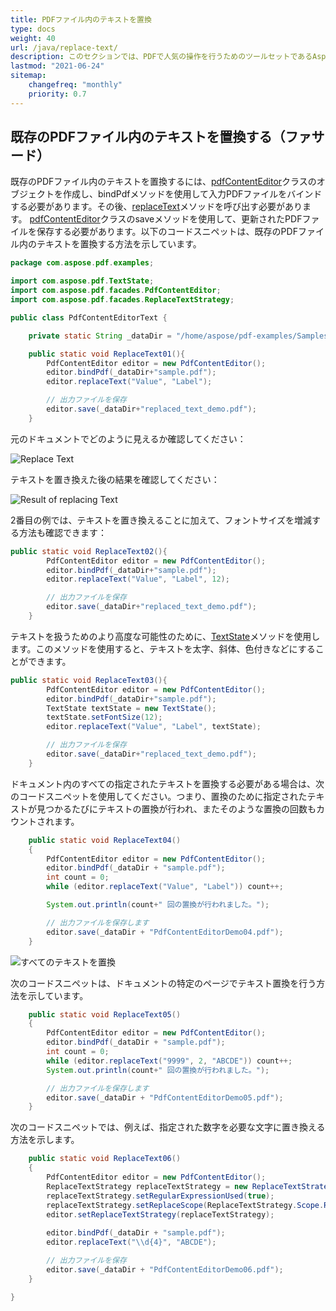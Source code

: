 ```yaml
---
title: PDFファイル内のテキストを置換
type: docs
weight: 40
url: /java/replace-text/
description: このセクションでは、PDFで人気の操作を行うためのツールセットであるAspose.PDF Facadesを使用してテキストを置換する方法を説明します。
lastmod: "2021-06-24"
sitemap:
    changefreq: "monthly"
    priority: 0.7
---
```


## 既存のPDFファイル内のテキストを置換する（ファサード）

既存のPDFファイル内のテキストを置換するには、[pdfContentEditor](https://reference.aspose.com/pdf/java/com.aspose.pdf.facades/PdfContentEditor)クラスのオブジェクトを作成し、bindPdfメソッドを使用して入力PDFファイルをバインドする必要があります。その後、[replaceText](https://reference.aspose.com/pdf/java/com.aspose.pdf.facades/PdfContentEditor#replaceText-java.lang.String-int-java.lang.String-)メソッドを呼び出す必要があります。
[pdfContentEditor](https://reference.aspose.com/pdf/java/com.aspose.pdf.facades/PdfContentEditor)クラスのsaveメソッドを使用して、更新されたPDFファイルを保存する必要があります。以下のコードスニペットは、既存のPDFファイル内のテキストを置換する方法を示しています。

```java
package com.aspose.pdf.examples;

import com.aspose.pdf.TextState;
import com.aspose.pdf.facades.PdfContentEditor;
import com.aspose.pdf.facades.ReplaceTextStrategy;

public class PdfContentEditorText {

    private static String _dataDir = "/home/aspose/pdf-examples/Samples/";

    public static void ReplaceText01(){
        PdfContentEditor editor = new PdfContentEditor();
        editor.bindPdf(_dataDir+"sample.pdf");        
        editor.replaceText("Value", "Label");

        // 出力ファイルを保存
        editor.save(_dataDir+"replaced_text_demo.pdf");
    }    
```


元のドキュメントでどのように見えるか確認してください：

![Replace Text](replace_text1.png)

テキストを置き換えた後の結果を確認してください：

![Result of replacing Text](replace_text2.png)

2番目の例では、テキストを置き換えることに加えて、フォントサイズを増減する方法も確認できます：

```java
public static void ReplaceText02(){
        PdfContentEditor editor = new PdfContentEditor();
        editor.bindPdf(_dataDir+"sample.pdf");        
        editor.replaceText("Value", "Label", 12);

        // 出力ファイルを保存
        editor.save(_dataDir+"replaced_text_demo.pdf");
    }    
```

テキストを扱うためのより高度な可能性のために、[TextState](https://reference.aspose.com/pdf/java/com.aspose.pdf/TextState)メソッドを使用します。このメソッドを使用すると、テキストを太字、斜体、色付きなどにすることができます。

```java
public static void ReplaceText03(){
        PdfContentEditor editor = new PdfContentEditor();
        editor.bindPdf(_dataDir+"sample.pdf");        
        TextState textState = new TextState();
        textState.setFontSize(12);
        editor.replaceText("Value", "Label", textState);

        // 出力ファイルを保存
        editor.save(_dataDir+"replaced_text_demo.pdf");
    }    

```


ドキュメント内のすべての指定されたテキストを置換する必要がある場合は、次のコードスニペットを使用してください。つまり、置換のために指定されたテキストが見つかるたびにテキストの置換が行われ、またそのような置換の回数もカウントされます。

```java
    public static void ReplaceText04()
    {
        PdfContentEditor editor = new PdfContentEditor();
        editor.bindPdf(_dataDir + "sample.pdf");
        int count = 0;
        while (editor.replaceText("Value", "Label")) count++;

        System.out.println(count+" 回の置換が行われました。");

        // 出力ファイルを保存します
        editor.save(_dataDir + "PdfContentEditorDemo04.pdf");
    }
```

![すべてのテキストを置換](replace_text3.png)

次のコードスニペットは、ドキュメントの特定のページでテキスト置換を行う方法を示しています。

```java
    public static void ReplaceText05()
    {
        PdfContentEditor editor = new PdfContentEditor();
        editor.bindPdf(_dataDir + "sample.pdf");
        int count = 0;
        while (editor.replaceText("9999", 2, "ABCDE")) count++;
        System.out.println(count+" 回の置換が行われました。");

        // 出力ファイルを保存します
        editor.save(_dataDir + "PdfContentEditorDemo05.pdf");
    }
```


次のコードスニペットでは、例えば、指定された数字を必要な文字に置き換える方法を示します。

```java
    public static void ReplaceText06()
    {
        PdfContentEditor editor = new PdfContentEditor();
        ReplaceTextStrategy replaceTextStrategy = new ReplaceTextStrategy();
        replaceTextStrategy.setRegularExpressionUsed(true);
        replaceTextStrategy.setReplaceScope(ReplaceTextStrategy.Scope.ReplaceAll);
        editor.setReplaceTextStrategy(replaceTextStrategy);
        
        editor.bindPdf(_dataDir + "sample.pdf");
        editor.replaceText("\\d{4}", "ABCDE");

        // 出力ファイルを保存
        editor.save(_dataDir + "PdfContentEditorDemo06.pdf");
    }

}
```